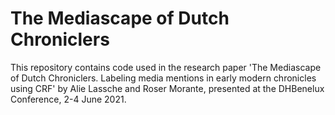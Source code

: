 # The Mediascape of Dutch Chroniclers

This repository contains code used in the research paper 'The Mediascape of Dutch Chroniclers. Labeling media mentions in early modern chronicles using CRF' by Alie Lassche and Roser Morante, presented at the DHBenelux Conference, 2-4 June 2021.
